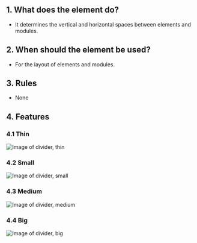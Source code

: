 ## 1. What does the element do?
*   It determines the vertical and horizontal spaces between elements and modules.

## 2. When should the element be used?
*   For the layout of elements and modules.

## 3. Rules
*   None

## 4. Features

### 4.1 Thin
![Image of divider, thin](https://raw.githubusercontent.com/sbb-design-systems/design-system-mobile-documentation/master/documentation/elements/divider/images/ME05_Thin.png 'class: image')

### 4.2 Small
![Image of divider, small](https://raw.githubusercontent.com/sbb-design-systems/design-system-mobile-documentation/master/documentation/elements/divider/images/ME05_Small.png 'class: image')

### 4.3 Medium
![Image of divider, medium](https://raw.githubusercontent.com/sbb-design-systems/design-system-mobile-documentation/master/documentation/elements/divider/images/ME05_Medium.png 'class: image')

### 4.4 Big
![Image of divider, big](https://raw.githubusercontent.com/sbb-design-systems/design-system-mobile-documentation/master/documentation/elements/divider/images/ME05_Big.png 'class: image')